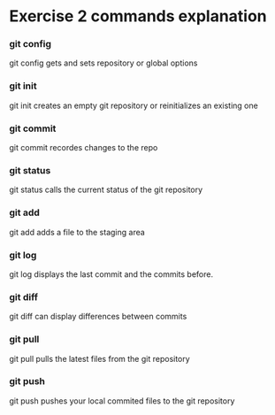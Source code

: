 # Exercise 2 commands explanation

### git config
git config gets and sets repository or global options

### git init
git init creates an empty git repository or reinitializes an existing one

### git commit
git commit recordes changes to the repo

### git status
git status calls the current status of the git repository

### git add
git add adds a file to the staging area

### git log
git log displays the last commit and the commits before.

### git diff
git diff can display differences between commits

### git pull
git pull pulls the latest files from the git repository

### git push
git push pushes your local commited files to the git repository
